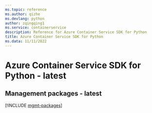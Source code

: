 ```yaml
---
ms.topic: reference
ms.author: qizhe
ms.devlang: python
author: zqingqing1
ms.service: containerservice
description: Reference for Azure Container Service SDK for Python
title: Azure Container Service SDK for Python
ms.data: 11/11/2022
---
```

# Azure Container Service SDK for Python - latest

## Management packages - latest
[!INCLUDE [mgmt-packages](container-service-mgmt-index.md)]